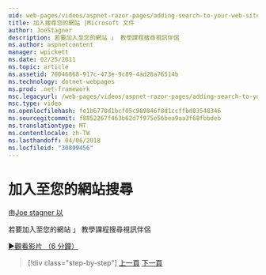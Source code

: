```yaml
---
uid: web-pages/videos/aspnet-razor-pages/adding-search-to-your-web-site
title: 加入搜尋您的網站 |Microsoft 文件
author: JoeStagner
description: 若要加入至您的網站 」 教學課程搜尋視訊伴侶
ms.author: aspnetcontent
manager: wpickett
ms.date: 02/25/2011
ms.topic: article
ms.assetid: 78046868-917c-473e-9c89-4ad28a76514b
ms.technology: dotnet-webpages
ms.prod: .net-framework
msc.legacyurl: /web-pages/videos/aspnet-razor-pages/adding-search-to-your-web-site
msc.type: video
ms.openlocfilehash: fe1b6770d1bcf05c989846f8d1ccffbd03548346
ms.sourcegitcommit: f8852267f463b62d7f975e56bea9aa3f68fbbdeb
ms.translationtype: MT
ms.contentlocale: zh-TW
ms.lasthandoff: 04/06/2018
ms.locfileid: "30899456"
---
```

<a name="adding-search-to-your-web-site"></a>加入至您的網站搜尋
====================
由[Joe stagner 以](https://github.com/JoeStagner)

若要加入至您的網站 」 教學課程搜尋視訊伴侶

[&#9654;觀看影片 （6 分鐘）](https://channel9.msdn.com/Blogs/ASP-NET-Site-Videos/adding-search-to-your-web-site)

> [!div class="step-by-step"]
> [上一頁](adding-email-to-your-web-site.md)
> [下一頁](adding-social-networking-to-your-website.md)
